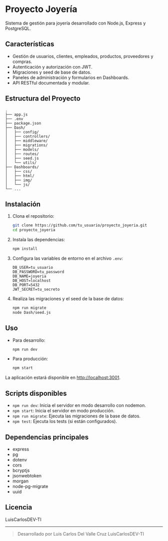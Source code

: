 # Proyecto Joyería

Sistema de gestión para joyería desarrollado con Node.js, Express y PostgreSQL.

## Características

- Gestión de usuarios, clientes, empleados, productos, proveedores y compras.
- Autenticación y autorización con JWT.
- Migraciones y seed de base de datos.
- Paneles de administración y formularios en Dashboards.
- API RESTful documentada y modular.

## Estructura del Proyecto

```
.
├── app.js
├── .env
├── package.json
├── Dash/
│   ├── config/
│   ├── controllers/
│   ├── middleware/
│   ├── migrations/
│   ├── models/
│   ├── routes/
│   ├── seed.js
│   └── utils/
├── Dashboards/
│   ├── css/
│   ├── html/
│   ├── img/
│   └── js/
└── ...
```

## Instalación

1. Clona el repositorio:
   ```sh
   git clone https://github.com/tu_usuario/proyecto_joyeria.git
   cd proyecto_joyeria
   ```

2. Instala las dependencias:
   ```sh
   npm install
   ```

3. Configura las variables de entorno en el archivo `.env`:
   ```
   DB_USER=tu_usuario
   DB_PASSWORD=tu_password
   DB_NAME=joyeria
   DB_HOST=localhost
   DB_PORT=5432
   JWT_SECRET=tu_secreto
   ```

4. Realiza las migraciones y el seed de la base de datos:
   ```sh
   npm run migrate
   node Dash/seed.js
   ```

## Uso

- Para desarrollo:
  ```sh
  npm run dev
  ```
- Para producción:
  ```sh
  npm start
  ```

La aplicación estará disponible en [http://localhost:3001](http://localhost:3001).

## Scripts disponibles

- `npm run dev`: Inicia el servidor en modo desarrollo con nodemon.
- `npm start`: Inicia el servidor en modo producción.
- `npm run migrate`: Ejecuta las migraciones de la base de datos.
- `npm test`: Ejecuta los tests (si están configurados).

## Dependencias principales

- express
- pg
- dotenv
- cors
- bcryptjs
- jsonwebtoken
- morgan
- node-pg-migrate
- uuid

## Licencia

LuisCarlosDEV-TI

---

> Desarrollado por Luis Carlos Del Valle Cruz
> LuisCarlosDEV-TI
